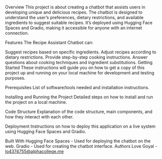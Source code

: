 Overview
This project is about creating a chatbot that assists users in developing unique and delicious recipes. The chatbot is designed to understand the user’s preferences, dietary restrictions, and available ingredients to suggest suitable recipes. It’s deployed using Hugging Face Spaces and Gradio, making it accessible for anyone with an internet connection.

Features
The Recipe Assistant Chatbot can:

Suggest recipes based on specific ingredients.
Adjust recipes according to dietary restrictions.
Provide step-by-step cooking instructions.
Answer questions about cooking techniques and ingredient substitutions.
Getting Started
These instructions will guide you on how to get a copy of this project up and running on your local machine for development and testing purposes.

Prerequisites
List of software/tools needed and installation instructions.

Installing and Running the Project
Detailed steps on how to install and run the project on a local machine.

Code Structure
Explanation of the code structure, main components, and how they interact with each other.

Deployment
Instructions on how to deploy this application on a live system using Hugging Face Spaces and Gradio.

Built With
Hugging Face Spaces - Used for deploying the chatbot on the web.
Gradio - Used for creating the chatbot interface.
Authors
Love Goyal - lo4374755@alphacollege.me

